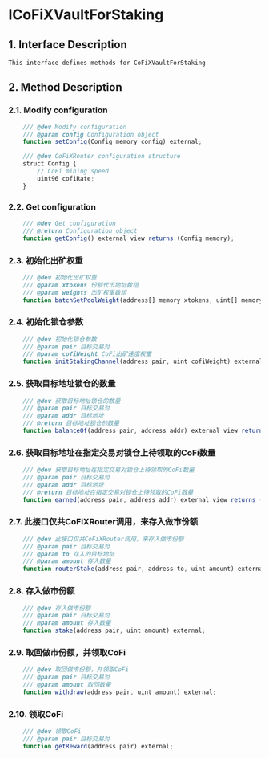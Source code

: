# ICoFiXVaultForStaking

## 1. Interface Description
    This interface defines methods for CoFiXVaultForStaking

## 2. Method Description

### 2.1. Modify configuration

```javascript
    /// @dev Modify configuration
    /// @param config Configuration object
    function setConfig(Config memory config) external;

    /// @dev CoFiXRouter configuration structure
    struct Config {
        // CoFi mining speed
        uint96 cofiRate;
    }
```

### 2.2. Get configuration

```javascript
    /// @dev Get configuration
    /// @return Configuration object
    function getConfig() external view returns (Config memory);
```

### 2.3. 初始化出矿权重

```javascript
    /// @dev 初始化出矿权重
    /// @param xtokens 份额代币地址数组
    /// @param weights 出矿权重数组
    function batchSetPoolWeight(address[] memory xtokens, uint[] memory weights) external;
```

### 2.4. 初始化锁仓参数

```javascript
    /// @dev 初始化锁仓参数
    /// @param pair 目标交易对
    /// @param cofiWeight CoFi出矿速度权重
    function initStakingChannel(address pair, uint cofiWeight) external;
```

### 2.5. 获取目标地址锁仓的数量

```javascript
    /// @dev 获取目标地址锁仓的数量
    /// @param pair 目标交易对
    /// @param addr 目标地址
    /// @return 目标地址锁仓的数量
    function balanceOf(address pair, address addr) external view returns (uint);
```

### 2.6. 获取目标地址在指定交易对锁仓上待领取的CoFi数量

```javascript
    /// @dev 获取目标地址在指定交易对锁仓上待领取的CoFi数量
    /// @param pair 目标交易对
    /// @param addr 目标地址
    /// @return 目标地址在指定交易对锁仓上待领取的CoFi数量
    function earned(address pair, address addr) external view returns (uint);
```

### 2.7. 此接口仅共CoFiXRouter调用，来存入做市份额

```javascript
    /// @dev 此接口仅共CoFiXRouter调用，来存入做市份额
    /// @param pair 目标交易对
    /// @param to 存入的目标地址
    /// @param amount 存入数量
    function routerStake(address pair, address to, uint amount) external;
```

### 2.8. 存入做市份额

```javascript
    /// @dev 存入做市份额
    /// @param pair 目标交易对
    /// @param amount 存入数量
    function stake(address pair, uint amount) external;
```

### 2.9. 取回做市份额，并领取CoFi

```javascript
    /// @dev 取回做市份额，并领取CoFi
    /// @param pair 目标交易对
    /// @param amount 取回数量
    function withdraw(address pair, uint amount) external;
```

### 2.10. 领取CoFi

```javascript
    /// @dev 领取CoFi
    /// @param pair 目标交易对
    function getReward(address pair) external;
```